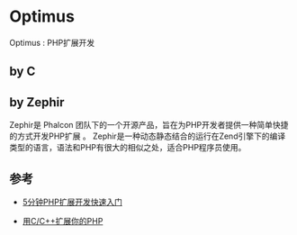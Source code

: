 # Optimus
Optimus : PHP扩展开发

## by C

## by Zephir
Zephir是 Phalcon 团队下的一个开源产品，旨在为PHP开发者提供一种简单快捷的方式开发PHP扩展 。
Zephir是一种动态静态结合的运行在Zend引擎下的编译类型的语言，语法和PHP有很大的相似之处，适合PHP程序员使用。

## 参考

- [5分钟PHP扩展开发快速入门](https://segmentfault.com/a/1190000008114150)

- [用C/C++扩展你的PHP](http://www.laruence.com/2009/04/28/719.html)



